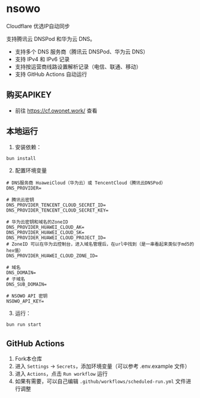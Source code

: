 # nsowo

Cloudflare 优选IP自动同步

支持腾讯云 DNSPod 和华为云 DNS。

- 支持多个 DNS 服务商（腾讯云 DNSPod、华为云 DNS）
- 支持 IPv4 和 IPv6 记录
- 支持按运营商线路设置解析记录（电信、联通、移动）
- 支持 GitHub Actions 自动运行

## 购买APIKEY

- 前往 https://cf.owonet.work/ 查看

## 本地运行

1. 安装依赖：

```bash
bun install
```

2. 配置环境变量

```env
# DNS服务商 HuaweiCloud（华为云）或 TencentCloud（腾讯云DNSPod）
DNS_PROVIDER=

# 腾讯云密钥
DNS_PROVIDER_TENCENT_CLOUD_SECRET_ID=
DNS_PROVIDER_TENCENT_CLOUD_SECRET_KEY=

# 华为云密钥和域名的ZoneID
DNS_PROVIDER_HUAWEI_CLOUD_AK=
DNS_PROVIDER_HUAWEI_CLOUD_SK=
DNS_PROVIDER_HUAWEI_CLOUD_PROJECT_ID=
# ZoneID 可以在华为云控制台，进入域名管理后，在url中找到（是一串看起来类似于md5的hex值）
DNS_PROVIDER_HUAWEI_CLOUD_ZONE_ID=

# 域名
DNS_DOMAIN=
# 子域名
DNS_SUB_DOMAIN=

# NSOWO API 密钥
NSOWO_API_KEY=
```

3. 运行：

```bash
bun run start
```

## GitHub Actions
1. Fork本仓库
2. 进入 `Settings` -> `Secrets`，添加环境变量（可以参考 .env.example 文件）
3. 进入 `Actions`，点击 `Run workflow` 运行
4. 如果有需要，可以自己编辑 `.github/workflows/scheduled-run.yml` 文件进行调整